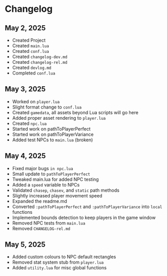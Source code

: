 # Changelog

## May 2, 2025

- Created Project
- Created `main.lua`
- Created `conf.lua`
- Created `changelog-dev.md`
- Created `changelog-rel.md`
- Created `devlog.md`
- Completed `conf.lua`

## May 3, 2025

- Worked on `player.lua`
- Slight format change to `conf.lua`
- Created `gamedata`, all assets beyond Lua scripts will go here
- Added proper asset rendering to `player.lua`
- Created `npc.lua`
- Started work on pathToPlayerPerfect
- Started work on pathToPlayerVariance
- Added test NPCs to `main.lua` (broken)

## May 4, 2025

- Fixed major bugs `in npc.lua`
- Small update to `pathToPlayerPerfect`
- Tweaked main.lua for added NPC testing
- Added a `speed` variable to NPCs
- Validated `chasep`, `chasev`, and `static` path methods
- Slightly increased player movement speed
- Expanded the readme.md
- Converted `:pathToPlayerPerfect` and `:pathToPlayerVariance` into `local` functions
- Implemented bounds detection to keep players in the game window
- Removed NPC tests from `main.lua`
- Removed `CHANGELOG-rel.md`

## May 5, 2025

- Added custom colours to NPC default rectangles
- Removed stat system stub from `player.lua`
- Added `utility.lua` for misc global functions